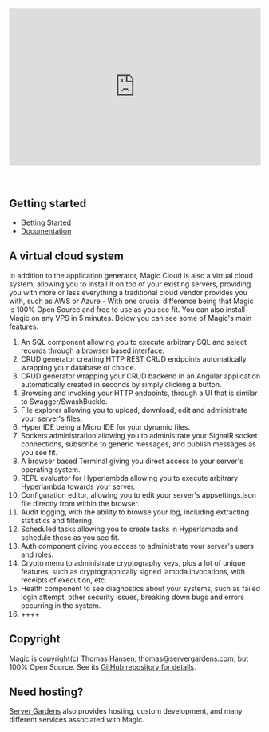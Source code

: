 <div style="position:relative; padding-bottom:56.25%; padding-top:30px; height:0; overflow:hidden;margin-top:4rem;margin-bottom:4rem;">
<iframe width="560" height="315" style="position:absolute; top:0; left:0; width:100%; height:100%;" src="https://www.youtube.com/embed/JTFdetzryF4" frameborder="0" allow="accelerometer; autoplay; encrypted-media; gyroscope; picture-in-picture" allowfullscreen></iframe>
</div>

## Getting started

* [Getting Started](/tutorials/getting-started/)
* [Documentation](/documentation/)

## A virtual cloud system

In addition to the application generator, Magic Cloud is also a virtual cloud system,
allowing you to install it on top of your existing servers, providing you with more or less
everything a traditional cloud vendor provides you with, such as AWS or Azure - With one crucial
difference being that Magic is 100% Open Source and free to use as you see fit. You can also
install Magic on any VPS in 5 minutes. Below you can see some of Magic's main features.

1. An SQL component allowing you to execute arbitrary SQL and select records through a browser based interface.
2. CRUD generator creating HTTP REST CRUD endpoints automatically wrapping your database of choice.
3. CRUD generator wrapping your CRUD backend in an Angular application automatically created in seconds by simply clicking a button.
4. Browsing and invoking your HTTP endpoints, through a UI that is similar to Swagger/SwashBuckle.
5. File explorer allowing you to upload, download, edit and administrate your server's files.
6. Hyper IDE being a Micro IDE for your dynamic files.
7. Sockets administration allowing you to administrate your SignalR socket connections, subscribe to generic messages, and publish messages as you see fit.
8. A browser based Terminal giving you direct access to your server's operating system.
9. REPL evaluator for Hyperlambda allowing you to execute arbitrary Hyperlambda towards your server.
10. Configuration editor, allowing you to edit your server's appsettings.json file directly from within the browser.
11. Audit logging, with the ability to browse your log, including extracting statistics and filtering.
12. Scheduled tasks allowing you to create tasks in Hyperlambda and schedule these as you see fit.
13. Auth component giving you access to administrate your server's users and roles.
14. Crypto menu to administrate cryptography keys, plus a lot of unique features, such as cryptographically signed lambda invocations, with receipts of execution, etc.
15. Health component to see diagnostics about your systems, such as failed login attempt, other security issues, breaking down bugs and errors occurring in the system.
16. ++++

## Copyright

Magic is copyright(c) Thomas Hansen, [thomas@servergardens.com](mailto:thomas@servergardens.com), but 100% Open Source.
See its [GitHub repository for details](https://github.com/polterguy/magic).

## Need hosting?

[Server Gardens](https://servergardens.com) also provides hosting, custom development, and many different services associated
with Magic.

